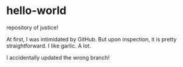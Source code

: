 # hello-world
repository of justice!

At first, I was intimidated by GitHub. But upon inspection, it is pretty straightforward.
I like garlic. A lot.

I accidentally updated the wrong branch!